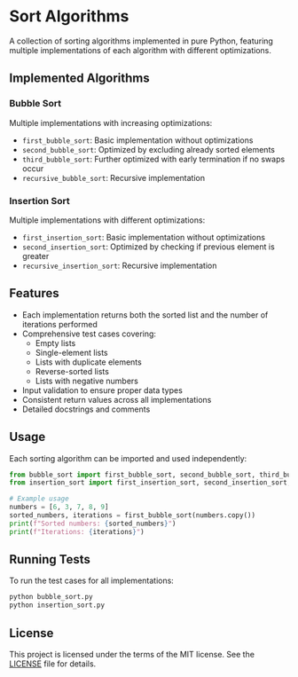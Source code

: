 # Sort Algorithms

A collection of sorting algorithms implemented in pure Python, featuring multiple implementations of each algorithm with different optimizations.

## Implemented Algorithms

### Bubble Sort
Multiple implementations with increasing optimizations:
- `first_bubble_sort`: Basic implementation without optimizations
- `second_bubble_sort`: Optimized by excluding already sorted elements
- `third_bubble_sort`: Further optimized with early termination if no swaps occur
- `recursive_bubble_sort`: Recursive implementation

### Insertion Sort
Multiple implementations with different optimizations:
- `first_insertion_sort`: Basic implementation without optimizations
- `second_insertion_sort`: Optimized by checking if previous element is greater
- `recursive_insertion_sort`: Recursive implementation

## Features

- Each implementation returns both the sorted list and the number of iterations performed
- Comprehensive test cases covering:
  - Empty lists
  - Single-element lists
  - Lists with duplicate elements
  - Reverse-sorted lists
  - Lists with negative numbers
- Input validation to ensure proper data types
- Consistent return values across all implementations
- Detailed docstrings and comments

## Usage

Each sorting algorithm can be imported and used independently:

```python
from bubble_sort import first_bubble_sort, second_bubble_sort, third_bubble_sort, recursive_bubble_sort
from insertion_sort import first_insertion_sort, second_insertion_sort, recursive_insertion_sort

# Example usage
numbers = [6, 3, 7, 8, 9]
sorted_numbers, iterations = first_bubble_sort(numbers.copy())
print(f"Sorted numbers: {sorted_numbers}")
print(f"Iterations: {iterations}")
```

## Running Tests

To run the test cases for all implementations:

```bash
python bubble_sort.py
python insertion_sort.py
```

## License

This project is licensed under the terms of the MIT license. See the [LICENSE](LICENSE) file for details.